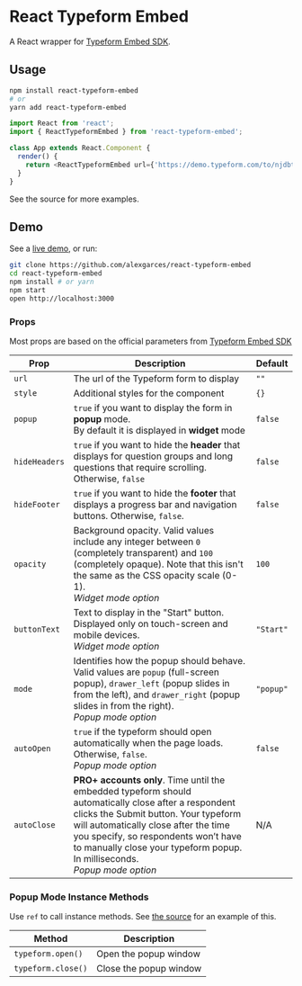 # React Typeform Embed

A React wrapper for [Typeform Embed SDK](https://developer.typeform.com/embed/).

## Usage

```bash
npm install react-typeform-embed
# or
yarn add react-typeform-embed
```

```js
import React from 'react';
import { ReactTypeformEmbed } from 'react-typeform-embed';

class App extends React.Component {
  render() {
    return <ReactTypeformEmbed url={'https://demo.typeform.com/to/njdbt5'}/>
  }
}
```

See the source for more examples.

## Demo

See a [live demo](https://alexgarces.github.io/react-typeform-embed/), or run:

```bash
git clone https://github.com/alexgarces/react-typeform-embed
cd react-typeform-embed
npm install # or yarn
npm start
open http://localhost:3000
```

### Props

Most props are based on the official parameters from [Typeform Embed SDK](https://developer.typeform.com/embed/)

Prop | Description | Default
---- | ----------- | -------
`url` | The url of the Typeform form to display | `""`
`style` | Additional styles for the component | `{}`
`popup` | `true` if you want to display the form in **popup** mode.<br />By default it is displayed in **widget** mode | `false`
`hideHeaders` | `true` if you want to hide the **header** that displays for question groups and long questions that require scrolling. Otherwise, `false` | `false`
`hideFooter` | `true` if you want to hide the **footer** that displays a progress bar and navigation buttons. Otherwise, `false`. | `false`
`opacity` | Background opacity. Valid values include any integer between `0` (completely transparent) and `100` (completely opaque). Note that this isn't the same as the CSS opacity scale (0-1).<br />*Widget mode option* | `100`
`buttonText` | Text to display in the "Start" button. Displayed only on touch-screen and mobile devices.<br />*Widget mode option* | `"Start"`
`mode` | Identifies how the popup should behave. Valid values are `popup` (full-screen popup), `drawer_left` (popup slides in from the left), and `drawer_right` (popup slides in from the right).<br />*Popup mode option* | `"popup"`
`autoOpen` | `true` if the typeform should open automatically when the page loads. Otherwise, `false`.<br />*Popup mode option* | `false`
`autoClose` | **PRO+ accounts only**. Time until the embedded typeform should automatically close after a respondent clicks the Submit button. Your typeform will automatically close after the time you specify, so respondents won’t have to manually close your typeform popup. In milliseconds.<br />*Popup mode option* | N/A

### Popup Mode Instance Methods

Use `ref` to call instance methods. See [the source](https://github.com/alexgarces/react-typeform-embed/blob/master/src/examples/ExamplePopup.js) for an example of this.

Method | Description
---- | -----------
`typeform.open()` | Open the popup window
`typeform.close()` | Close the popup window
